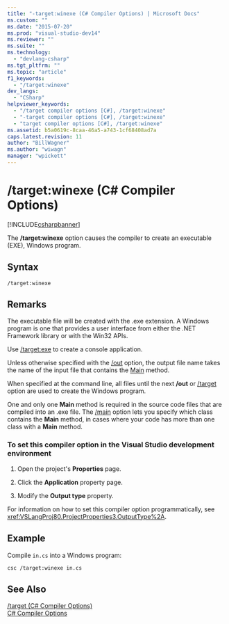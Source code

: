 ```yaml
---
title: "-target:winexe (C# Compiler Options) | Microsoft Docs"
ms.custom: ""
ms.date: "2015-07-20"
ms.prod: "visual-studio-dev14"
ms.reviewer: ""
ms.suite: ""
ms.technology: 
  - "devlang-csharp"
ms.tgt_pltfrm: ""
ms.topic: "article"
f1_keywords: 
  - "/target:winexe"
dev_langs: 
  - "CSharp"
helpviewer_keywords: 
  - "/target compiler options [C#], /target:winexe"
  - "-target compiler options [C#], /target:winexe"
  - "target compiler options [C#], /target:winexe"
ms.assetid: b5a0619c-8caa-46a5-a743-1cf68408ad7a
caps.latest.revision: 11
author: "BillWagner"
ms.author: "wiwagn"
manager: "wpickett"
---
```

# /target:winexe (C# Compiler Options)
[!INCLUDE[csharpbanner](../../../includes/csharpbanner.md)]

The **/target:winexe** option causes the compiler to create an executable (EXE), Windows program.  
  
## Syntax  
  
```  
/target:winexe  
```  
  
## Remarks  
 The executable file will be created with the .exe extension. A Windows program is one that provides a user interface from either the .NET Framework library or with the Win32 APIs.  
  
 Use [/target:exe](../../../csharp/language-reference/compiler-options/target-exe-csharp-compiler-options.md) to create a console application.  
  
 Unless otherwise specified with the [/out](../../../csharp/language-reference/compiler-options/out-csharp-compiler-options.md) option, the output file name takes the name of the input file that contains the [Main](../../../csharp/programming-guide/main-and-command-args/main-and-command-line-arguments.md) method.  
  
 When specified at the command line, all files until the next **/out** or [/target](../../../csharp/language-reference/compiler-options/target-csharp-compiler-options.md) option are used to create the Windows program.  
  
 One and only one **Main** method is required in the source code files that are compiled into an .exe file. The [/main](../../../csharp/language-reference/compiler-options/main-csharp-compiler-options.md) option lets you specify which class contains the **Main** method, in cases where your code has more than one class with a **Main** method.  
  
### To set this compiler option in the Visual Studio development environment  
  
1.  Open the project's **Properties** page.  
  
2.  Click the **Application** property page.  
  
3.  Modify the **Output type** property.  
  
 For information on how to set this compiler option programmatically, see <xref:VSLangProj80.ProjectProperties3.OutputType%2A>.  
  
## Example  
 Compile `in.cs` into a Windows program:  
  
```  
csc /target:winexe in.cs  
```  
  
## See Also  
 [/target (C# Compiler Options)](../../../csharp/language-reference/compiler-options/target-csharp-compiler-options.md)   
 [C# Compiler Options](../../../csharp/language-reference/compiler-options/index.md)